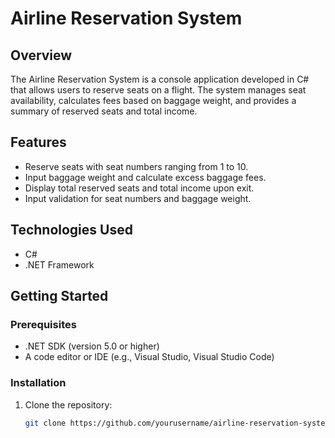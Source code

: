 # Airline Reservation System

## Overview
The Airline Reservation System is a console application developed in C# that allows users to reserve seats on a flight. The system manages seat availability, calculates fees based on baggage weight, and provides a summary of reserved seats and total income.

## Features
- Reserve seats with seat numbers ranging from 1 to 10.
- Input baggage weight and calculate excess baggage fees.
- Display total reserved seats and total income upon exit.
- Input validation for seat numbers and baggage weight.

## Technologies Used
- C#
- .NET Framework

## Getting Started

### Prerequisites
- .NET SDK (version 5.0 or higher)
- A code editor or IDE (e.g., Visual Studio, Visual Studio Code)

### Installation
1. Clone the repository:
   ```bash
   git clone https://github.com/yourusername/airline-reservation-system.git
